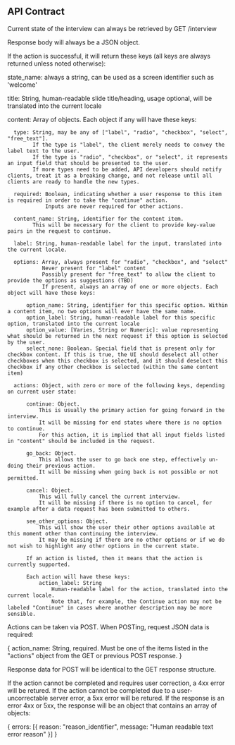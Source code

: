 ## API Contract

Current state of the interview can always be retrieved by GET /interview

Response body will always be a JSON object.

If the action is successful, it will return these keys (all keys are always returned unless noted otherwise):

  state_name: always a string, can be used as a screen identifier such as 'welcome'

  title: String, human-readable slide title/heading, usage optional, will be translated into the current locale

  content: Array of objects. Each object if any will have these keys:

      type: String, may be any of ["label", "radio", "checkbox", "select", "free_text"]. 
            If the type is "label", the client merely needs to convey the label text to the user.
            If the type is "radio", "checkbox", or "select", it represents an input field that should be presented to the user.
            If more types need to be added, API developers should notify clients, treat it as a breaking change, and not release until all clients are ready to handle the new types.

      required: Boolean, indicating whether a user response to this item is required in order to take the "continue" action.
                Inputs are never required for other actions.

      content_name: String, identifier for the content item.
            This will be necessary for the client to provide key-value pairs in the request to continue.

      label: String, human-readable label for the input, translated into the current locale.

      options: Array, always present for "radio", "checkbox", and "select"
               Never present for "label" content
               Possibly present for "free_text" to allow the client to provide the options as suggestions (TBD)
               If present, always an array of one or more objects. Each object will have these keys:

          option_name: String, identifier for this specific option. Within a content item, no two options will ever have the same name.
          option_label: String, human-readable label for this specific option, translated into the current locale
          option_value: [Varies, String or Numeric]: value representing what should be returned in the next request if this option is selected by the user.
          select_none: Boolean. Special field that is present only for checkbox content. If this is true, the UI should deselect all other checkboxes when this checkbox is selected, and it should deselect this checkbox if any other checkbox is selected (within the same content item)

      actions: Object, with zero or more of the following keys, depending on current user state:

          continue: Object.
              This is usually the primary action for going forward in the interview.
              It will be missing for end states where there is no option to continue.
              For this action, it is implied that all input fields listed in "content" should be included in the request.

          go_back: Object.
              This allows the user to go back one step, effectively un-doing their previous action.
              It will be missing when going back is not possible or not permitted.

          cancel: Object.
              This will fully cancel the current interview.
              It will be missing if there is no option to cancel, for example after a data request has been submitted to others.

          see_other_options: Object.
              This will show the user their other options available at this moment other than continuing the interview.
              It may be missing if there are no other options or if we do not wish to highlight any other options in the current state.

          If an action is listed, then it means that the action is currently supported.

          Each action will have these keys:
              action_label: String
                  Human-readable label for the action, translated into the current locale.
                  Note that, for example, the Continue action may not be labeled "Continue" in cases where another description may be more sensible.
          

Actions can be taken via POST. When POSTing, request JSON data is required:

{
    action_name: String, required. Must be one of the items listed in the "actions" object from the GET or previous POST response.
}

Response data for POST will be identical to the GET response structure.

If the action cannot be completed and requires user correction, a 4xx error will be retured.
If the action cannot be completed due to a user-uncorrectable server error, a 5xx error will be retured.
If the response is an error 4xx or 5xx, the response will be an object that contains an array of objects:

  { errors: [{ reason: "reason_identifier", message: "Human readable text error reason" }] }
